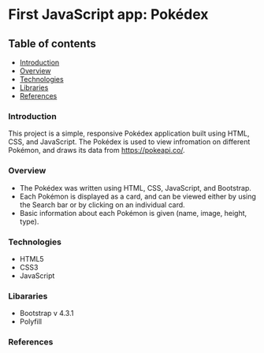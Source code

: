 # First JavaScript app: Pokédex 
## Table of contents 
-   [Introduction](#introduction)
-   [Overview](#overview)
-   [Technologies](#technologies)
-   [Libraries](#libararies)
-   [References](#references)    



### Introduction 

This project is a simple, responsive Pokédex application built using HTML, CSS, and JavaScript. The Pokédex is used to view infromation on different Pokémon, and draws its data from https://pokeapi.co/. 



### Overview 

+ The Pokédex was written using HTML, CSS, JavaScript, and Bootstrap. 
+ Each Pokémon is displayed as a card, and can be viewed either by using the Search bar or by clicking on an individual card.
+ Basic information about each Pokémon is given (name, image, height, type). 


### Technologies 
+ HTML5
+ CSS3
+ JavaScript


### Libararies 
+ Bootstrap v 4.3.1
+ Polyfill 


### References 


